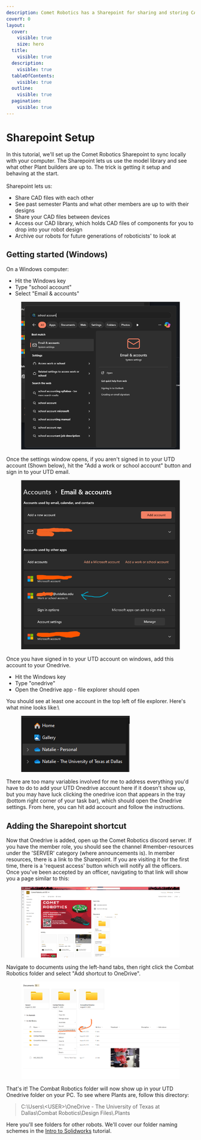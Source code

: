 ```yaml
---
description: Comet Robotics has a Sharepoint for sharing and storing CAD files.
coverY: 0
layout:
  cover:
    visible: true
    size: hero
  title:
    visible: true
  description:
    visible: true
  tableOfContents:
    visible: true
  outline:
    visible: true
  pagination:
    visible: true
---
```


# Sharepoint Setup

In this tutorial, we'll set up the Comet Robotics Sharepoint to sync locally with your computer. The Sharepoint lets us use the model library and see what other Plant builders are up to. The trick is getting it setup and behaving at the start.\
\
Sharepoint lets us:

* Share CAD files with each other
* See past semester Plants and what other members are up to with their designs
* Share your CAD files between devices
* Access our CAD library, which holds CAD files of components for you to drop into your robot design
* Archive our robots for future generations of roboticists' to look at



## Getting started (Windows)

On a Windows computer:

* Hit the Windows key
* Type "school account"
* Select "Email & accounts"

<figure><img src="../.gitbook/assets/image (5).png" alt=""><figcaption></figcaption></figure>

Once the settings window opens, if you aren't signed in to your UTD account (Shown below), hit the "Add a work or school account" button and sign in to your UTD email.

<figure><img src="../.gitbook/assets/5o0l2suh.png" alt=""><figcaption></figcaption></figure>

Once you have signed in to your UTD account on windows, add this account to your Onedrive.&#x20;

* Hit the Windows key
* Type "onedrive"
* Open the Onedrive app - file explorer should open

You should see at least one account in the top left of file explorer. Here's what mine looks like:\


<figure><img src="../.gitbook/assets/image (7).png" alt=""><figcaption></figcaption></figure>

There are too many variables involved for me to address everything you'd have to do to add your UTD Onedrive account here if it doesn't show up, but you may have luck clicking the onedrive icon that appears in the tray (bottom right corner of your task bar), which should open the Onedrive settings. From here, you can hit add account and follow the instructions.&#x20;



## Adding the Sharepoint shortcut

Now that Onedrive is added, open up the Comet Robotics discord server. If you have the member role, you should see the channel #member-resources under the 'SERVER' category (where announcements is). In member resources, there is a link to the Sharepoint. If you are visiting it for the first time, there is a 'request access' button which will notify all the officers. Once you've been accepted by an officer, navigating to that link will show you a page similar to this:&#x20;

<figure><img src="../.gitbook/assets/image (8).png" alt=""><figcaption></figcaption></figure>

Navigate to documents using the left-hand tabs, then right click the Combat Robotics folder and select "Add shortcut to OneDrive".&#x20;

<figure><img src="../.gitbook/assets/image (9).png" alt=""><figcaption></figcaption></figure>

That's it! The Combat Robotics folder will now show up in your UTD Onedrive folder on your PC. To see where Plants are, follow this directory:

> C:\Users\\\<USER>\OneDrive - The University of Texas at Dallas\Combat Robotics\Design Files\\.Plants

Here you'll see folders for other robots. We'll cover our folder naming schemes in the [Intro to Solidworks](introduction-to-solidworks.md) tutorial.
